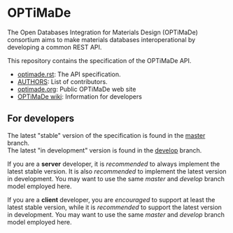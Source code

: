 # OPTiMaDe

The Open Databases Integration for Materials Design (OPTiMaDe) consortium aims
to make materials databases interoperational by developing a common REST API.

This repository contains the specification of the OPTiMaDe API.

* [optimade.rst](optimade.rst): The API specification.
* [AUTHORS](AUTHORS): List of contributors.
* [optimade.org](optimade.org): Public OPTiMaDe web site
* [OPTiMaDe wiki](https://github.com/Materials-Consortia/OPTiMaDe/wiki): Information for developers

## For developers

The latest "stable" version of the specification is found in the [master](https://github.com/Materials-Consortia/OPTiMaDe/tree/master) branch.  
The latest "in development" version is found in the [develop](https://github.com/Materials-Consortia/OPTiMaDe/tree/develop) branch.

If you are a **server** developer, it is _recommended_ to always implement the latest stable version. It is also _recommended_ to implement the latest version in development.
You may want to use the same _master_ and _develop_ branch model employed here.

If you are a **client** developer, you are _encouraged_ to support at least the latest stable version, while it is _recommended_ to support the latest version in development.
You may want to use the same _master_ and _develop_ branch model employed here.
